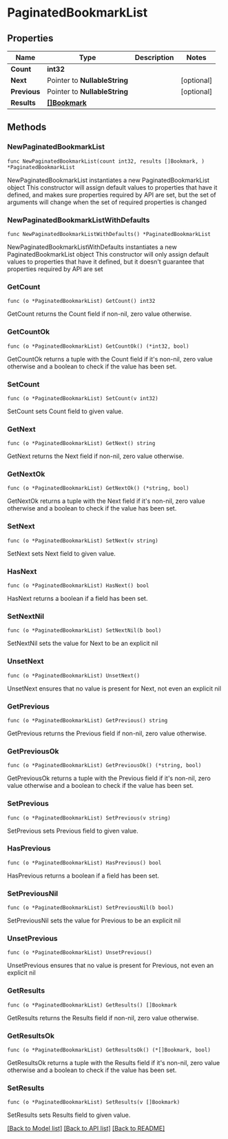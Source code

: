 # PaginatedBookmarkList

## Properties

Name | Type | Description | Notes
------------ | ------------- | ------------- | -------------
**Count** | **int32** |  | 
**Next** | Pointer to **NullableString** |  | [optional] 
**Previous** | Pointer to **NullableString** |  | [optional] 
**Results** | [**[]Bookmark**](Bookmark.md) |  | 

## Methods

### NewPaginatedBookmarkList

`func NewPaginatedBookmarkList(count int32, results []Bookmark, ) *PaginatedBookmarkList`

NewPaginatedBookmarkList instantiates a new PaginatedBookmarkList object
This constructor will assign default values to properties that have it defined,
and makes sure properties required by API are set, but the set of arguments
will change when the set of required properties is changed

### NewPaginatedBookmarkListWithDefaults

`func NewPaginatedBookmarkListWithDefaults() *PaginatedBookmarkList`

NewPaginatedBookmarkListWithDefaults instantiates a new PaginatedBookmarkList object
This constructor will only assign default values to properties that have it defined,
but it doesn't guarantee that properties required by API are set

### GetCount

`func (o *PaginatedBookmarkList) GetCount() int32`

GetCount returns the Count field if non-nil, zero value otherwise.

### GetCountOk

`func (o *PaginatedBookmarkList) GetCountOk() (*int32, bool)`

GetCountOk returns a tuple with the Count field if it's non-nil, zero value otherwise
and a boolean to check if the value has been set.

### SetCount

`func (o *PaginatedBookmarkList) SetCount(v int32)`

SetCount sets Count field to given value.


### GetNext

`func (o *PaginatedBookmarkList) GetNext() string`

GetNext returns the Next field if non-nil, zero value otherwise.

### GetNextOk

`func (o *PaginatedBookmarkList) GetNextOk() (*string, bool)`

GetNextOk returns a tuple with the Next field if it's non-nil, zero value otherwise
and a boolean to check if the value has been set.

### SetNext

`func (o *PaginatedBookmarkList) SetNext(v string)`

SetNext sets Next field to given value.

### HasNext

`func (o *PaginatedBookmarkList) HasNext() bool`

HasNext returns a boolean if a field has been set.

### SetNextNil

`func (o *PaginatedBookmarkList) SetNextNil(b bool)`

 SetNextNil sets the value for Next to be an explicit nil

### UnsetNext
`func (o *PaginatedBookmarkList) UnsetNext()`

UnsetNext ensures that no value is present for Next, not even an explicit nil
### GetPrevious

`func (o *PaginatedBookmarkList) GetPrevious() string`

GetPrevious returns the Previous field if non-nil, zero value otherwise.

### GetPreviousOk

`func (o *PaginatedBookmarkList) GetPreviousOk() (*string, bool)`

GetPreviousOk returns a tuple with the Previous field if it's non-nil, zero value otherwise
and a boolean to check if the value has been set.

### SetPrevious

`func (o *PaginatedBookmarkList) SetPrevious(v string)`

SetPrevious sets Previous field to given value.

### HasPrevious

`func (o *PaginatedBookmarkList) HasPrevious() bool`

HasPrevious returns a boolean if a field has been set.

### SetPreviousNil

`func (o *PaginatedBookmarkList) SetPreviousNil(b bool)`

 SetPreviousNil sets the value for Previous to be an explicit nil

### UnsetPrevious
`func (o *PaginatedBookmarkList) UnsetPrevious()`

UnsetPrevious ensures that no value is present for Previous, not even an explicit nil
### GetResults

`func (o *PaginatedBookmarkList) GetResults() []Bookmark`

GetResults returns the Results field if non-nil, zero value otherwise.

### GetResultsOk

`func (o *PaginatedBookmarkList) GetResultsOk() (*[]Bookmark, bool)`

GetResultsOk returns a tuple with the Results field if it's non-nil, zero value otherwise
and a boolean to check if the value has been set.

### SetResults

`func (o *PaginatedBookmarkList) SetResults(v []Bookmark)`

SetResults sets Results field to given value.



[[Back to Model list]](../README.md#documentation-for-models) [[Back to API list]](../README.md#documentation-for-api-endpoints) [[Back to README]](../README.md)


